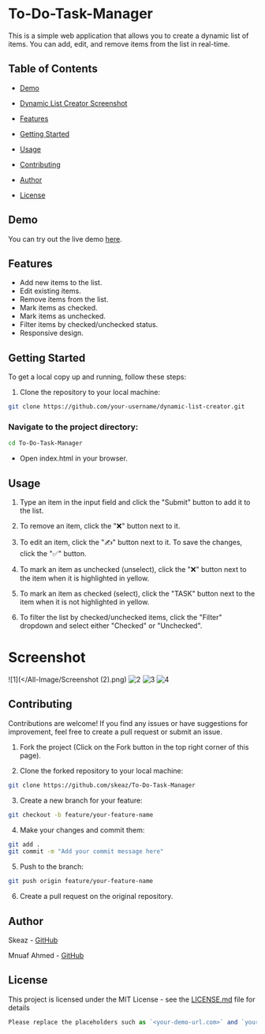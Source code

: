 # To-Do-Task-Manager

This is a simple web application that allows you to create a dynamic list of items. You can add, edit, and remove items from the list in real-time.




## Table of Contents

- [Demo](#demo)
- [Dynamic List Creator Screenshot](#screenshot)

- [Features](#features)
- [Getting Started](#getting-started)
- [Usage](#usage)
- [Contributing](#contributing)
- [Author](#author)
- [License](#license)

## Demo

You can try out the live demo [here](http://127.0.0.1:5500/).

## Features

- Add new items to the list.
- Edit existing items.
- Remove items from the list.
- Mark items as checked.
- Mark items as unchecked.
- Filter items by checked/unchecked status.
- Responsive design.



## Getting Started

To get a local copy up and running, follow these steps:


1. Clone the repository to your local machine:

```bash
git clone https://github.com/your-username/dynamic-list-creator.git
```
### Navigate to the project directory:
```bash
cd To-Do-Task-Manager
```
- Open index.html in your browser.
## Usage
1. Type an item in the input field and click the "Submit" button to add it to the list.

1. To remove an item, click the "❌" button next to it.

1. To edit an item, click the "✍" button next to it. To save the changes, click the "✅" button.

1. To mark an item as unchecked (unselect), click the "❌" button next to the item when it is highlighted in yellow.

1. To mark an item as checked (select), click the "TASK" button next to the item when it is not highlighted in yellow.

1. To filter the list by checked/unchecked items, click the "Filter" dropdown and select either "Checked" or "Unchecked".



# Screenshot
![1](</All-Image/Screenshot   (2).png)
![2](</All-Image/Screenshot   (3).png>)
![3](</All-Image/Screenshot   (4).png>)
![4](</All-Image/Screenshot   (1).png>)




## Contributing
Contributions are welcome! If you find any issues or have suggestions for improvement, feel free to create a pull request or submit an issue.

1. Fork the project (Click on the Fork button in the top right corner of this page).

2. Clone the forked repository to your local machine:
```bash
git clone https://github.com/skeaz/To-Do-Task-Manager
```

3. Create a new branch for your feature:

```bash
git checkout -b feature/your-feature-name
```
4. Make your changes and commit them:
```bash
git add .
git commit -m "Add your commit message here"
```
5. Push to the branch:
```bash
git push origin feature/your-feature-name
```
6. Create a pull request on the original repository.

## Author
Skeaz - [GitHub](https://github.com/skeaz)

Mnuaf Ahmed - [GitHub](https://github.com/munf23)


## License
This project is licensed under the MIT License - see the [LICENSE.md](LICENSE.md) file for details

``` js
Please replace the placeholders such as `<your-demo-url.com>` and `your-username` with appropriate information for your project. Also, if you have a screenshot of your project, place it in the project directory and update the `screenshot.png` link in the `README.md` file to showcase your project's appearance.
``````
